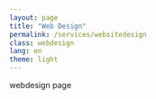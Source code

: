 ```yaml
---
layout: page
title: "Web Design"
permalink: /services/websitedesign
class: webdesign
lang: en
theme: light
---
```


webdesign page
